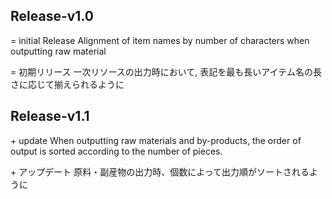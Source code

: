 ## Release-v1.0
= initial Release
Alignment of item names by number of characters when outputting raw material

= 初期リリース
一次リソースの出力時において, 表記を最も長いアイテム名の長さに応じて揃えられるように

## Release-v1.1
\+ update
When outputting raw materials and by-products, the order of output is sorted according to the number of pieces.

\+ アップデート
原料・副産物の出力時、個数によって出力順がソートされるように